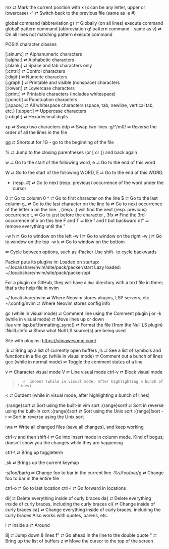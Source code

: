 mx  ⮂  Mark the current position with x (x can be any letter, upper or lowercase)
<ctrl>-^  ⮂  Switch back to the previous file (same as :e #) 

global command (abbreviation g)  ⮂  Globally (on all lines) execute command  
global! pattern command (abbreviation g! pattern command - same as v)  ⮂  On all lines not matching pattern execute command  

POSIX character classes

[:alnum:]  ⮂  Alphanumeric characters                                             
[:alpha:]  ⮂  Alphabetic characters                                               
[:blank:]  ⮂  Space and tab characters only                                       
[:cntrl:]  ⮂  Control characters                                                  
[:digit:]  ⮂  Numeric characters                                                  
[:graph:]  ⮂  Printable and visible (nonspace) characters                         
[:lower:]  ⮂  Lowercase characters                                                
[:print:]  ⮂  Printable characters (includes whitespace)                          
[:punct:]  ⮂  Punctuation characters                                              
[:space:]  ⮂  All whitespace characters (space, tab, newline, vertical tab, etc.) 
[:upper:]  ⮂  Uppercase characters                                                
[:xdigit:] ⮂  Hexadecimal digits                                                  

xp  ⮂  Swap two characters
ddp  ⮂  Swap two lines
:g/^/m0/  ⮂  Reverse the order of all the lines in the file

gg   ⮂  Shortcut for 1G - go to the beginning of the file

%  ⮂  Jump to the closing parentheses (or [ or {) and back again

w   ⮂   Go to the start of the following word,
e   ⮂   Go to the end of this word

W   ⮂   Go to the start of the following WORD,
E   ⮂   Go to the end of this WORD.

* (resp. #) ⮂  Go to next (resp. previous) occurrence of the word under the cursor

0    ⮂  Go to column 0
^    ⮂  Go to first character on the line
$    ⮂  Go to the last column
g_   ⮂  Go to the last character on the line
fa   ⮂  Go to next occurrence of the letter a on the line. , (resp. ;) will find the next (resp. previous) occurrence
t,   ⮂  Go to just before the character ,
3fx  ⮂  Find the 3rd occurrence of x on this line
F and T ⮂ like f and t but backward
dt"  ⮂ remove everything until the "

<ctrl>-w h  ⮂  Go to window on the left
<ctrl>-w l  ⮂  Go to window on the right
<ctrl>-w j  ⮂  Go to window on the top
<ctrl>-w k  ⮂  Go to window on the bottom

<tab> <tab> <tab> ⮂  Cycle between options, such as :Packer <tab> <tab> <tab>  Use shift-<tab> to cycle backwards

Packer puts its plugins in: 
Loaded on startup:  ~/.local/share/nvim/site/pack/packer/start
Lazy loaded:        ~/.local/share/nvim/site/pack/packer/opt

For a plugin on GitHub, they will have a `doc` directory with a text file in there; that's the help file in nvim

~/.local/share/nvim  ⮂  Where Neovim stores plugins, LSP servers, etc.
~/.config/nvim       ⮂  Where Neovim stores config info

gc (while in visual mode)                      ⮂  Comment line using the Comment plugin
<shift>j or <shift>-k (while in visual mode)   ⮂  Move lines up or down  
:lua vim.lsp.buf.formatting_sync()             ⮂  Format the file (from the Null LS plugin)
:NullLsInfo                                    ⮂  Show what Null LS source(s) are being used

Site with plugins:
https://vimawesome.com/

,b   ⮂  Bring up a list of currently open buffers
,ls  ⮂  See a list of symbols and functions in a file
gc (while in visual mode)  ⮂  Comment out a bunch of lines
gcc (while in normal mode) ⮂  Toggle the comment status of a line

v       ⮂  Character visual mode
V       ⮂  Line visual mode
ctrl-v  ⮂  Block visual mode

>       ⮂  Indent (while in visual mode, after highlighting a bunch of lines)
<       ⮂  Outdent (while in visual mode, after highlighting a bunch of lines)

:{range}sort       ⮂  Sort using the built-in vim sort
:{range}sort!      ⮂  Sort in reverse using the built-in sort
:{range}!sort      ⮂  Sort using the Unix sort
:{range}!sort -r   ⮂  Sort in reverse using the Unix sort

:wa  ⮂ Write all changed files (save all changes), and keep working

ctrl-v and then shift-i  ⮂  Go into insert mode in column mode. Kind of bogus; doesn't show you the changes while they are happening

ctrl-\  ⮂  Bring up toggleterm

,sk  ⮂   Brings up the current keymap

:s/foo/bar/g   ⮂  Change foo to bar in the current line
:%s/foo/bar/g  ⮂  Change foo to bar in the entire file

ctrl-o   ⮂  Go to last location
ctrl-i   ⮂  Go forward in locations

di{      ⮂  Delete everything inside of curly braces
da{      ⮂  Delete everything inside of curly braces, including the curly braces
ci{      ⮂  Change inside of curly braces
ca{      ⮂  Change everything inside of curly braces, including the curly braces
Also works with quotes, parens, etc.

i        ⮂  Inside
a        ⮂  Around

8j       ⮂  Jump down 8 lines 
f"       ⮂  Go ahead in the line to the double quote 
"        ⮂  Bring up the list of buffers 
z        ⮂  Move the cursor to the top of the screen



